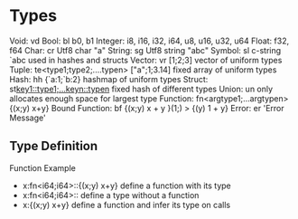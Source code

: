 
# Types

Void: vd
Bool: bl b0, b1
Integer: i8, i16, i32, i64, u8, u16, u32, u64
Float: f32, f64
Char: cr Utf8 char "a"
String: sg Utf8 string "abc"
Symbol: sl c-string \`abc used in hashes and structs
Vector: vr<type> [1;2;3] vector of uniform types
Tuple: te<type1;type2;....typen> ["a";1;3.14] fixed array of uniform types
Hash: hh<type> {\`a:1;\`b:2} hashmap of uniform types
Struct: st<key1::type1;...keyn::typen> fixed hash of different types
Union: un<st> only allocates enough space for largest type
Function: fn<argtype1;...argtypen<returntype>> {(x;y) x+y}
Bound Function: bf<fn> {(x;y) x + y }(1;) > {(y) 1 + y}
Error: er 'Error Message'

## Type Definition

Function Example
* x:fn<i64;i64<i64>>::{(x;y) x+y} define a function with its type
* x:fn<i64;i64<i64>>:: define a type without a function
* x:{(x;y) x+y} define a function and infer its type on calls
